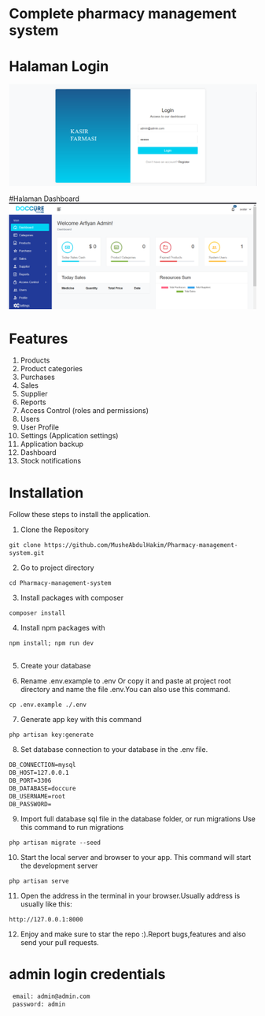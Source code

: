 # Complete pharmacy management system

# Halaman Login

![alt](GALERI/login.png)

#Halaman Dashboard
![alt](GALERI/dashboard.png)

# Features

1. Products
2. Product categories
3. Purchases
4. Sales
5. Supplier
6. Reports
7. Access Control (roles and permissions)
8. Users
9. User Profile
10. Settings (Application settings)
11. Application backup
12. Dashboard
13. Stock notifications

# Installation

Follow these steps to install the application.

1. Clone the Repository

```
git clone https://github.com/MusheAbdulHakim/Pharmacy-management-system.git

```

2. Go to project directory

```
cd Pharmacy-management-system

```

3. Install packages with composer

```
composer install

```

4. Install npm packages with

```
npm install; npm run dev


```

5. Create your database

6. Rename .env.example to .env Or copy it and paste at project root directory and name the file .env.You can also use this command.

```
cp .env.example ./.env

```

7. Generate app key with this command

```
php artisan key:generate

```

8. Set database connection to your database in the .env file.

```
DB_CONNECTION=mysql
DB_HOST=127.0.0.1
DB_PORT=3306
DB_DATABASE=doccure
DB_USERNAME=root
DB_PASSWORD=

```

9. Import full database sql file in the database folder, or run migrations
   Use this command to run migrations

```
php artisan migrate --seed

```

10. Start the local server and browser to your app.
    This command will start the development server

```
php artisan serve

```

11. Open the address in the terminal in your browser.Usually address is usually like this:

```
http://127.0.0.1:8000

```

12. Enjoy and make sure to star the repo :).Report bugs,features and also send your pull requests.

# admin login credentials

```
 email: admin@admin.com
 password: admin
```
